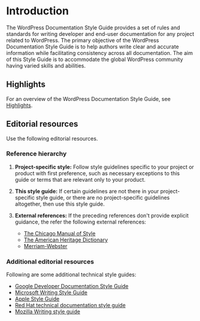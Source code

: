 # Introduction

The WordPress Documentation Style Guide provides a set of rules and standards for writing developer and end-user documentation for any project related to WordPress.
The primary objective of the WordPress Documentation Style Guide is to help authors write clear and accurate information while facilitating consistency across all documentation. The aim of this Style Guide is to accommodate the global WordPress community having varied skills and abilities.

## Highlights

For an overview of the WordPress Documentation Style Guide, see [Highlights](https://make.wordpress.org/docs/style-guide/welcome/highlights/).

## Editorial resources

Use the following editorial resources.

### Reference hierarchy

1. **Project-specific style:** Follow style guidelines specific to your project or product with first preference, such as necessary exceptions to this guide or terms that are relevant only to your product.

2. **This style guide:** If certain guidelines are not there in your project-specific style guide, or there are no project-specific guidelines altogether, then use this style guide.

3. **External references:** If the preceding references don't provide explicit guidance, the refer the following external references:
   - [The Chicago Manual of Style](https://www.chicagomanualofstyle.org/home.html)  
   - [The American Heritage Dictionary](https://ahdictionary.com/)  
   - [Merriam-Webster](https://www.merriam-webster.com/)

### Additional editorial resources

Following are some additional technical style guides:

- [Google Developer Documentation Style Guide](https://developers.google.com/style)  
- [Microsoft Writing Style Guide](https://docs.microsoft.com/style-guide/welcome/)  
- [Apple Style Guide](https://help.apple.com/applestyleguide/)
- [Red Hat technical documentation style guide](https://stylepedia.net/)  
- [Mozilla Writing style guide](https://developer.mozilla.org/docs/MDN/Guidelines/Writing_style_guide)
